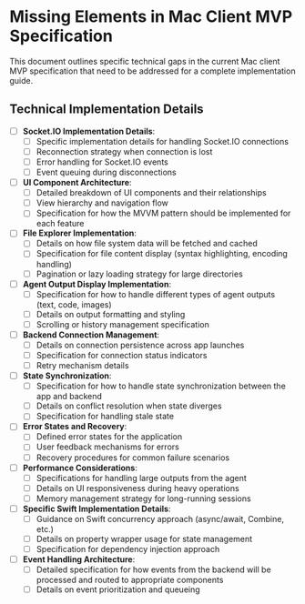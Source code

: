 # Missing Elements in Mac Client MVP Specification

This document outlines specific technical gaps in the current Mac client MVP specification that need to be addressed for a complete implementation guide.

## Technical Implementation Details

- [ ] **Socket.IO Implementation Details**:
  - [ ] Specific implementation details for handling Socket.IO connections
  - [ ] Reconnection strategy when connection is lost
  - [ ] Error handling for Socket.IO events
  - [ ] Event queuing during disconnections

- [ ] **UI Component Architecture**:
  - [ ] Detailed breakdown of UI components and their relationships
  - [ ] View hierarchy and navigation flow
  - [ ] Specification for how the MVVM pattern should be implemented for each feature

- [ ] **File Explorer Implementation**:
  - [ ] Details on how file system data will be fetched and cached
  - [ ] Specification for file content display (syntax highlighting, encoding handling)
  - [ ] Pagination or lazy loading strategy for large directories

- [ ] **Agent Output Display Implementation**:
  - [ ] Specification for how to handle different types of agent outputs (text, code, images)
  - [ ] Details on output formatting and styling
  - [ ] Scrolling or history management specification

- [ ] **Backend Connection Management**:
  - [ ] Details on connection persistence across app launches
  - [ ] Specification for connection status indicators
  - [ ] Retry mechanism details

- [ ] **State Synchronization**:
  - [ ] Specification for how to handle state synchronization between the app and backend
  - [ ] Details on conflict resolution when state diverges
  - [ ] Specification for handling stale state

- [ ] **Error States and Recovery**:
  - [ ] Defined error states for the application
  - [ ] User feedback mechanisms for errors
  - [ ] Recovery procedures for common failure scenarios

- [ ] **Performance Considerations**:
  - [ ] Specifications for handling large outputs from the agent
  - [ ] Details on UI responsiveness during heavy operations
  - [ ] Memory management strategy for long-running sessions

- [ ] **Specific Swift Implementation Details**:
  - [ ] Guidance on Swift concurrency approach (async/await, Combine, etc.)
  - [ ] Details on property wrapper usage for state management
  - [ ] Specification for dependency injection approach

- [ ] **Event Handling Architecture**:
  - [ ] Detailed specification for how events from the backend will be processed and routed to appropriate components
  - [ ] Details on event prioritization and queueing
